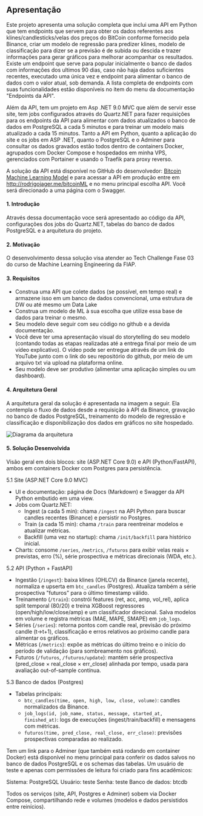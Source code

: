 ﻿## Apresentação

Este projeto apresenta uma solução completa que inclui uma API em Python que tem endpoints que servem para obter os dados referentes aos klines/candlesticks/velas dos preços do BitCoin conforme fornecido pela Binance, criar um modelo de regressão para predizer klines, modelo de classificação para dizer se a previsão é de subida ou descida e trazer informações para gerar gráficos para melhorar acompanhar os resultados. Existe um endpoint que serve para popular inicialmente o banco de dados com informações dos ultimos 90 dias, caso não haja dados suficientes recentes, executado uma única vez e endpoint para alimentar o banco de dados com o valor atual, sob demanda. A lista completa de endpoints com suas funcionalidades estão disponíveis no item do menu da documentação "Endpoints da API".

Além da API, tem um projeto em Asp .NET 9.0 MVC que além de servir esse site, tem jobs configurados através do Quartz.NET para fazer requisições para os endpoints da API para alimentar com dados atualizados o banco de dados em PostgreSQL a cada 5 minutos e para treinar um modelo mais atualizado a cada 15 minutos. Tanto a API em Python, quanto a aplicação do site e os jobs em ASP .NET, quanto o PostgreSQL e o Adminer para consultar os dados gravados estão todos dentro de containers Docker, agrupados com Docker Compose e hospedados em minha VPS, gerenciados com Portainer e usando o Traefik para proxy reverso.

A solução da API está disponível no GitHub do desenvolvedor: [Bitcoin Machine Learning Model](https://github.com/rodrigojager/bitcoin-ml/) e para acessar a API em produção entre em http://rodrigojager.me/bitcoinML e no menu principal escolha API. Você será direcionado a uma página com o Swagger.

#### 1. Introdução

Através dessa documentação voce será apresentado ao código da API, configurações dos jobs do Quartz.NET, tabelas do banco de dados PostgreSQL e a arquitetura do projeto.

#### 2. Motivação

O desenvolvimento dessa solução visa atender ao Tech Challenge Fase 03 do curso de Machine Learning Engineering da FIAP.

#### 3. Requisitos

* Construa uma API que colete dados (se possível, em tempo real) e armazene isso em um banco de dados convencional, uma estrutura de DW ou até mesmo um Data Lake 
* Construa um modelo de ML à sua escolha que utilize essa base de dados para treinar o mesmo.
* Seu modelo deve seguir com seu código no github e a devida documentação.
* Você deve ter uma apresentação visual do storytelling do seu modelo (contando todas as etapas realizadas até a entrega final por meio de um vídeo explicativo). O vídeo pode ser entregue através de um link do YouTube junto com o link do seu repositório do github, por meio de um arquivo txt via upload na plataforma online.
* Seu modelo deve ser produtivo (alimentar uma aplicação simples ou um dashboard).

#### 4. Arquitetura Geral

A arquitetura geral da solução é apresentada na imagem a seguir. Ela contempla o fluxo de dados desde a requisição à API da Binance, gravação no banco de dados PostgreSQL, treinamento do modelo de regressão e classificação e disponibilização dos dados em gráficos no site hospedado.

![Diagrama da arquitetura](/assets/images/techchallenge/tech-challenge-3-arquitetura.png)

#### 5. Solução Desenvolvida

Visão geral em dois blocos: site (ASP.NET Core 9.0) e API (Python/FastAPI), ambos em containers Docker com Postgres para persistência.

5.1 Site (ASP.NET Core 9.0 MVC)
- UI e documentação: página de Docs (Markdown) e Swagger da API Python embutido em uma view.
- Jobs com Quartz.NET:
  - Ingest (a cada 5 min): chama `/ingest` na API Python para buscar candles recentes (Binance) e persistir no Postgres.
  - Train (a cada 15 min): chama `/train` para reentreinar modelos e atualizar métricas.
  - Backfill (uma vez no startup): chama `/init/backfill` para histórico inicial.
- Charts: consome `/series`, `/metrics`, `/futuros` para exibir velas reais × previstas, erro (%), série prospectiva e métricas direcionais (WDA, etc.).

5.2 API (Python + FastAPI)
- Ingestão (`/ingest`): baixa klines (OHLCV) da Binance (janela recente), normaliza e upserta em `btc_candles` (Postgres). Atualiza também a série prospectiva "futuros" para o último timestamp válido.
- Treinamento (`/train`): constrói features (ret, acc, amp, vol_rel), aplica split temporal (80/20) e treina XGBoost regressores (open/high/low/close/amp) e um classificador direcional. Salva modelos em volume e registra métricas (MAE, MAPE, SMAPE) em `job_logs`.
- Séries (`/series`): retorna pontos com candle real, previsão do próximo candle (t→t+1), classificação e erros relativos ao próximo candle para alimentar os gráficos.
- Métricas (`/metrics`): expõe as métricas do último treino e o início do período de validação (para sombreamento nos gráficos).
- Futuros (`/futuros`, `/futuros/update`): mantém série prospectiva (pred_close × real_close × err_close) alinhada por tempo, usada para avaliação out-of-sample contínua.

5.3 Banco de dados (Postgres)
- Tabelas principais:
  - `btc_candles(time, open, high, low, close, volume)`: candles normalizados da Binance.
  - `job_logs(id, job_name, status, message, started_at, finished_at)`: logs de execuções (ingest/train/backfill) e mensagens com métricas.
  - `futuros(time, pred_close, real_close, err_close)`: previsões prospectivas comparadas ao realizado.

Tem um link para o Adminer (que também está rodando em container Docker) está disponível no menu principal para conferir os dados salvos no banco de dados PostgreSQL e os schemas das tabelas. Um usuário de teste e apenas com permissões de leitura foi criado para fins acadêmicos:

Sistema: PostgreSQL
Usuário: teste
Senha: teste
Banco de dados: btcdb

Todos os serviços (site, API, Postgres e Adminer) sobem via Docker Compose, compartilhando rede e volumes (modelos e dados persistidos entre reinícios).
